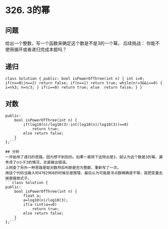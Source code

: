 # 326. 3的幂
## 问题
给出一个整数，写一个函数来确定这个数是不是3的一个幂。
后续挑战：
你能不使用循环或者递归完成本题吗？
## 递归
`
class Solution {
public:
    bool isPowerOfThree(int n) {
        int i=0;
        if(n==0||n==2)
            return false;
        if(n==1)
            return true;
        while(n!=3&&i==0)
        {
            i=n%3;
            n=n/3;
        }
        if(i==0)
            return true;
        else 
            return false;
    }
}
`
## 对数
```class Solution {
public:
    bool isPowerOfThree(int n) {
        if(log10(n)/log10(3)-int(log10(n)/log10(3))==0)
            return true;
        else return false;
    }
};```

## 分析
一开始用了递归的思路，因为想不到别的。如果一直除下去除出是3，就认为这个数是3的幂。漏考虑了n小于3的情况，总是输出错误。
上网查了另外一种思路是取对数然后判断是否为整数，重新写了一次。
用这个代码当输入时4782968的时候总是报错，最后认为可能是浮点数精确度不够，就把变量去掉直接放式子。
```class Solution {
public:
    bool isPowerOfThree(int n) {
        float a;
        a=log10(n)/log10(3);
        if(a-(int)a==0)
            return true;
        else return false;
    }
};```
